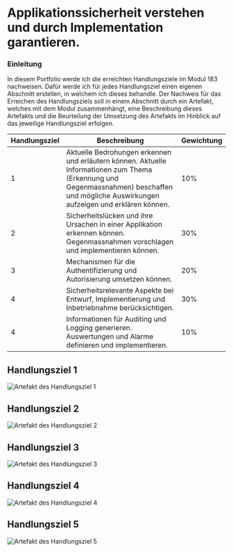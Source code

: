 # Applikationssicherheit verstehen und durch Implementation garantieren.

### Einleitung
In diesem Portfolio werde ich die erreichten Handlungsziele im Modul 183 nachweisen. Dafür werde ich für jedes Handlungsziel einen eigenen Abschnitt erstellen, in welchem ich dieses behandle. Der Nachweis für das Erreichen des Handlungsziels soll in einem Abschnitt durch ein Artefakt, welches mit dem Modul zusammenhängt, eine Beschreibung dieses Artefakts und die Beurteilung der Umsetzung des Artefakts im Hinblick auf das jeweilige Handlungsziel erfolgen.

| Handlungsziel | Beschreibung | Gewichtung |
| ----------- | ----------- | ----------- |
| 1   | Aktuelle Bedrohungen erkennen und erläutern können. Aktuelle Informationen zum Thema (Erkennung und Gegenmassnahmen) beschaffen und mögliche Auswirkungen aufzeigen und erklären können. | 10% |
| 2   | Sicherheitslücken und ihre Ursachen in einer Applikation erkennen können. Gegenmassnahmen vorschlagen und implementieren können. | 30% |
| 3   | Mechanismen für die Authentifizierung und Autorisierung umsetzen können. | 20% |
| 4   | Sicherheitsrelevante Aspekte bei Entwurf, Implementierung und Inbetriebnahme berücksichtigen. | 30% |
| 4   | Informationen für Auditing und Logging generieren. Auswertungen und Alarme definieren und implementieren. | 10% |

## Handlungsziel 1
![Artefakt des Handlungsziel 1]([https://octodex.github.com/images/bannekat.png](https://cdn.discordapp.com/attachments/912953190251642910/1184432122904190996/Screenshot_2023-12-13_104911.png?ex=658bf35f&is=65797e5f&hm=4e5a7c1074d40f8eb6ea0ae60fdc23ebd5ddb7e9d4c50f15c5dfaa9799fb3d91&))

## Handlungsziel 2
![Artefakt des Handlungsziel 2](https://octodex.github.com/images/bannekat.png)

## Handlungsziel 3
![Artefakt des Handlungsziel 3](https://octodex.github.com/images/bannekat.png)

## Handlungsziel 4
![Artefakt des Handlungsziel 4](https://octodex.github.com/images/bannekat.png)

## Handlungsziel 5
![Artefakt des Handlungsziel 5](https://octodex.github.com/images/bannekat.png)
